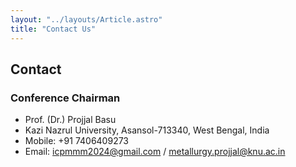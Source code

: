 ```yaml
---
layout: "../layouts/Article.astro"
title: "Contact Us"
---
```


## Contact

### Conference Chairman

- Prof. (Dr.) Projjal Basu
- Kazi Nazrul University, Asansol-713340, West Bengal, India
- Mobile: +91 7406409273
- Email: icpmmm2024@gmail.com / metallurgy.projjal@knu.ac.in
